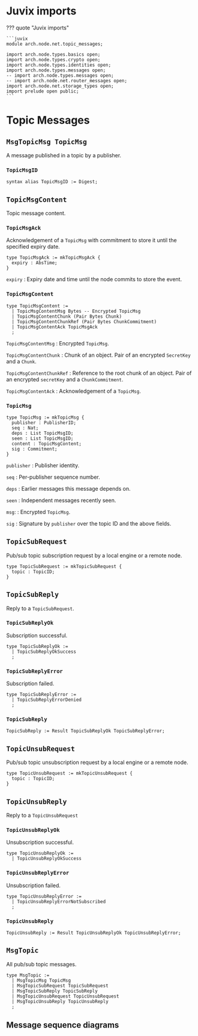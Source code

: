 # Juvix imports

??? quote "Juvix imports"

    ```juvix
    module arch.node.net.topic_messages;

    import arch.node.types.basics open;
    import arch.node.types.crypto open;
    import arch.node.types.identities open;
    import arch.node.types.messages open;
    -- import arch.node.types.messages open;
    -- import arch.node.net.router_messages open;
    import arch.node.net.storage_types open;
    import prelude open public;
    ```

# Topic Messages

## `MsgTopicMsg TopicMsg`

A message published in a topic by a publisher.

### `TopicMsgID`

```juvix
syntax alias TopicMsgID := Digest;
```

## `TopicMsgContent`

Topic message content.

### `TopicMsgAck`

Acknowledgement of a `TopicMsg`
with commitment to store it until the specified expiry date.

```juvix
type TopicMsgAck := mkTopicMsgAck {
  expiry : AbsTime;
}
```

`expiry`
: Expiry date and time until the node commits to store the event.

### `TopicMsgContent`

```juvix
type TopicMsgContent :=
  | TopicMsgContentMsg Bytes -- Encrypted TopicMsg
  | TopicMsgContentChunk (Pair Bytes Chunk)
  | TopicMsgContentChunkRef (Pair Bytes ChunkCommitment)
  | TopicMsgContentAck TopicMsgAck
  ;
```

`TopicMsgContentMsg`
: Encrypted `TopicMsg`.

`TopicMsgContentChunk`
: Chunk of an object.
  Pair of an encrypted `SecretKey` and a `Chunk`.

`TopicMsgContentChunkRef`
: Reference to the root chunk of an object.
  Pair of an encrypted `secretKey` and a `ChunkCommitment`.

`TopicMsgContentAck`
: Acknowledgement of a `TopicMsg`.

### `TopicMsg`

```juvix
type TopicMsg := mkTopicMsg {
  publisher : PublisherID;
  seq : Nat;
  deps : List TopicMsgID;
  seen : List TopicMsgID;
  content : TopicMsgContent;
  sig : Commitment;
}
```

`publisher`
: Publisher identity.

`seq`
: Per-publisher sequence number.

`deps`
: Earlier messages this message depends on.

`seen`
: Independent messages recently seen.

`msg`:
: Encrypted `TopicMsg`.

`sig`
: Signature by `publisher` over the topic ID and the above fields.

## `TopicSubRequest`

Pub/sub topic subscription request by a local engine or a remote node.

```juvix
type TopicSubRequest := mkTopicSubRequest {
  topic : TopicID;
}
```

## `TopicSubReply`

Reply to a `TopicSubRequest`.

### `TopicSubReplyOk`

Subscription successful.

```juvix
type TopicSubReplyOk :=
  | TopicSubReplyOkSuccess
  ;
```

### `TopicSubReplyError`

Subscription failed.

```juvix
type TopicSubReplyError :=
  | TopicSubReplyErrorDenied
  ;
```

### `TopicSubReply`

```juvix
TopicSubReply := Result TopicSubReplyOk TopicSubReplyError;
```

## `TopicUnsubRequest`

Pub/sub topic unsubscription request by a local engine or a remote node.

```juvix
type TopicUnsubRequest := mkTopicUnsubRequest {
  topic : TopicID;
}
```

## `TopicUnsubReply`

Reply to a `TopicUnsubRequest`

### `TopicUnsubReplyOk`

Unsubscription successful.

```juvix
type TopicUnsubReplyOk :=
  | TopicUnsubReplyOkSuccess
```

### `TopicUnsubReplyError`

Unsubscription failed.

```juvix
type TopicUnsubReplyError :=
  | TopicUnsubReplyErrorNotSubscribed
  ;
```

### `TopicUnsubReply`

```juvix
TopicUnsubReply := Result TopicUnsubReplyOk TopicUnsubReplyError;
```

## `MsgTopic`

All pub/sub topic  messages.

```juvix
type MsgTopic :=
  | MsgTopicMsg TopicMsg
  | MsgTopicSubRequest TopicSubRequest
  | MsgTopicSubReply TopicSubReply
  | MsgTopicUnsubRequest TopicUnsubRequest
  | MsgTopicUnsubReply TopicUnsubReply
  ;
```

## Message sequence diagrams
